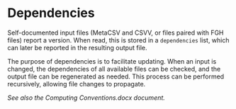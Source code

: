 # Dependencies

Self-documented input files (MetaCSV and CSVV, or files paired with
FGH files) report a version. When read, this is stored in a
`dependencies` list, which can later be reported in the resulting
output file.

The purpose of dependencies is to facilitate updating. When an input
is changed, the dependencies of all available files can be checked,
and the output file can be regenerated as needed. This process can be
performed recursively, allowing file changes to propagate.

*See also the Computing Conventions.docx document.*
